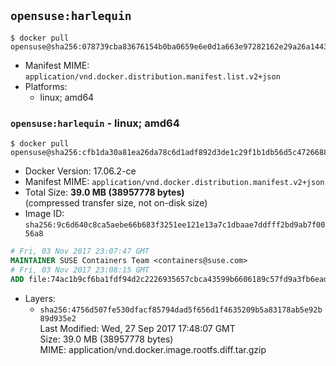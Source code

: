 ## `opensuse:harlequin`

```console
$ docker pull opensuse@sha256:078739cba83676154b0ba0659e6e0d1a663e97282162e29a26a14438d0b396d1
```

-	Manifest MIME: `application/vnd.docker.distribution.manifest.list.v2+json`
-	Platforms:
	-	linux; amd64

### `opensuse:harlequin` - linux; amd64

```console
$ docker pull opensuse@sha256:cfb1da30a81ea26da78c6d1adf892d3de1c29f1b1db56d5c4726688ddd9577dd
```

-	Docker Version: 17.06.2-ce
-	Manifest MIME: `application/vnd.docker.distribution.manifest.v2+json`
-	Total Size: **39.0 MB (38957778 bytes)**  
	(compressed transfer size, not on-disk size)
-	Image ID: `sha256:9c6d640c8ca5aebe66b683f3251ee121e13a7c1dbaae7ddfff2bd9ab7f0056a8`

```dockerfile
# Fri, 03 Nov 2017 23:07:47 GMT
MAINTAINER SUSE Containers Team <containers@suse.com>
# Fri, 03 Nov 2017 23:08:15 GMT
ADD file:74ac1b9cf6ba1fdf94d2c2226935657cbca43599b6606189c57fd9a3fb6ead31 in / 
```

-	Layers:
	-	`sha256:4756d507fe530dfacf85794dad5f656d1f4635209b5a83178ab5e92b89d935e2`  
		Last Modified: Wed, 27 Sep 2017 17:48:07 GMT  
		Size: 39.0 MB (38957778 bytes)  
		MIME: application/vnd.docker.image.rootfs.diff.tar.gzip

